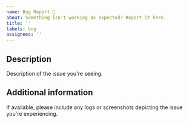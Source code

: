 ```yaml
---
name: Bug Report 🐛
about: Something isn't working as expected? Report it here.
title: ''
labels: bug
assignees: ''
---
```


<!--
  Please include as much information as possible, this information allows cactbot maintainers to diagnose (and fix!) your issue as quickly as possible.

  Useful Links:
  - Common Issues and Workarounds: https://github.com/quisquous/cactbot#potential-errors-and-workarounds
  - ACT Discord: https://discord.gg/ahFKcmx

  Before opening a new issue, please search existing issues: https://github.com/quisquous/cactbot/issues
-->

## Description

Description of the issue you're seeing.

## Additional information

If available, please include any logs or screenshots depicting the issue you're experiencing.

